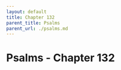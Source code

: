 ```yaml
---
layout: default
title: Chapter 132
parent_title: Psalms
parent_url: ./psalms.md
---
```


# Psalms - Chapter 132
